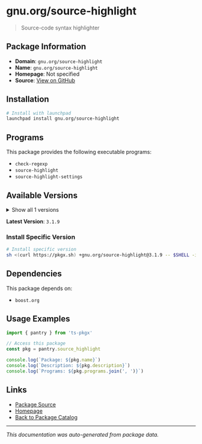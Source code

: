 # gnu.org/source-highlight

> Source-code syntax highlighter

## Package Information

- **Domain**: `gnu.org/source-highlight`
- **Name**: `gnu.org/source-highlight`
- **Homepage**: Not specified
- **Source**: [View on GitHub](https://github.com/pkgxdev/pantry/tree/main/projects/gnu.org/source-highlight/package.yml)

## Installation

```bash
# Install with launchpad
launchpad install gnu.org/source-highlight
```

## Programs

This package provides the following executable programs:

- `check-regexp`
- `source-highlight`
- `source-highlight-settings`

## Available Versions

<details>
<summary>Show all 1 versions</summary>

- `3.1.9`

</details>

**Latest Version**: `3.1.9`

### Install Specific Version

```bash
# Install specific version
sh <(curl https://pkgx.sh) +gnu.org/source-highlight@3.1.9 -- $SHELL -i
```

## Dependencies

This package depends on:

- `boost.org`

## Usage Examples

```typescript
import { pantry } from 'ts-pkgx'

// Access this package
const pkg = pantry.source_highlight

console.log(`Package: ${pkg.name}`)
console.log(`Description: ${pkg.description}`)
console.log(`Programs: ${pkg.programs.join(', ')}`)
```

## Links

- [Package Source](https://github.com/pkgxdev/pantry/tree/main/projects/gnu.org/source-highlight/package.yml)
- [Homepage](#)
- [Back to Package Catalog](../package-catalog.md)

---

*This documentation was auto-generated from package data.*
